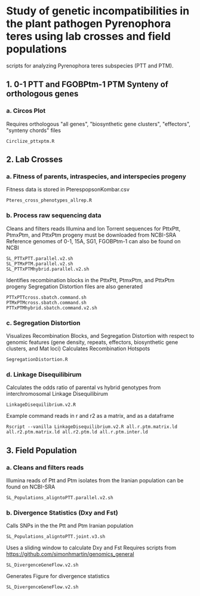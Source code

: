 # Study of genetic incompatibilities in the plant pathogen Pyrenophora teres using lab crosses and field populations
scripts for analyzing Pyrenophora teres subspecies (PTT and PTM). 
## 1. 0-1 PTT and FGOBPtm-1 PTM Synteny of orthologous genes
### a. Circos Plot
Requires orthologous "all genes", "biosynthetic gene clusters", "effectors", "synteny chords" files
```
Circlize_pttxptm.R
```
## 2. Lab Crosses
### a. Fitness of parents, intraspecies, and interspecies progeny
Fitness data is stored in PterespopsonKombar.csv
```
Pteres_cross_phenotypes_allrep.R
```
### b. Process raw sequencing data
Cleans and filters reads
Illumina and Ion Torrent sequences for PttxPtt, PtmxPtm, and PttxPtm progeny must be downloaded from NCBI-SRA
Reference genomes of 0-1, 15A, SG1, FGOBPtm-1 can also be found on NCBI
```
SL_PTTxPTT.parallel.v2.sh
SL_PTMxPTM.parallel.v2.sh
SL_PTTxPTMhybrid.parallel.v2.sh
```
Identifies recombination blocks in the PttxPtt, PtmxPtm, and PttxPtm progeny
Segregation Distortion files are also generated
```
PTTxPTTcross.sbatch.command.sh
PTMxPTMcross.sbatch.command.sh
PTTxPTMhybrid.sbatch.command.v2.sh
```
### c. Segregation Distortion
Visualizes Recombination Blocks, and Segregation Distortion with respect to genomic features (gene density, repeats, effectors, biosynthetic gene clusters, and Mat loci)
Calculates Recombination Hotspots
```
SegregationDistortion.R
```
### d. Linkage Disequilibirum
Calculates the odds ratio of parental vs hybrid genotypes from interchromosomal Linkage Disequilibirum 
```
LinkageDisequilibrium.v2.R
```
Example command reads in r and r2 as a matrix, and as a dataframe
```
Rscript --vanilla LinkageDisequilibrium.v2.R all.r.ptm.matrix.ld all.r2.ptm.matrix.ld all.r2.ptm.ld all.r.ptm.inter.ld
```
## 3. Field Population
### a. Cleans and filters reads
Illumina reads of Ptt and Ptm isolates from the Iranian population can be found on NCBI-SRA
```
SL_Populations_aligntoPTT.parallel.v2.sh
```
### b. Divergence Statistics (Dxy and Fst)
Calls SNPs in the the Ptt and Ptm Iranian population
```
SL_Populations_aligntoPTT.joint.v3.sh
```
Uses a sliding window to calculate Dxy and Fst
Requires scripts from https://github.com/simonhmartin/genomics_general
```
SL_DivergenceGeneFlow.v2.sh
```
Generates Figure for divergence statistics
```
SL_DivergenceGeneFlow.v2.sh
```
